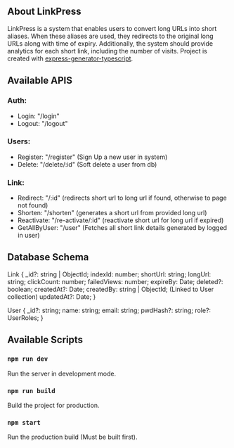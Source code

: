 ## About LinkPress

LinkPress is a system that enables users to convert long URLs into short aliases. When these aliases are used, they redirects to the original long URLs along with time of expiry. Additionally, the system should provide analytics for each short link, including the number of visits.
Project is created with [express-generator-typescript](https://github.com/seanpmaxwell/express-generator-typescript).

## Available APIS

### Auth:

- Login: "/login"
- Logout: "/logout"

### Users:

- Register: "/register" (Sign Up a new user in system)
- Delete: "/delete/:id" (Soft delete a user from db)

### Link:

- Redirect: "/:id" (redirects short url to long url if found, otherwise to page not found)
- Shorten: "/shorten" (generates a short url from provided long url)
- Reactivate: "/re-activate/:id" (reactivate short url for long url if expired)
- GetAllByUser: "/user" (Fetches all short link details generated by logged in user)

## Database Schema

Link {
\_id?: string | ObjectId;
indexId: number;
shortUrl: string;
longUrl: string;
clickCount: number;
failedViews: number;
expireBy: Date;
deleted?: boolean;
createdAt?: Date;
createdBy: string | ObjectId; (Linked to User collection)
updatedAt?: Date;
}

User {
\_id?: string;
name: string;
email: string;
pwdHash?: string;
role?: UserRoles;
}

## Available Scripts

### `npm run dev`

Run the server in development mode.

### `npm run build`

Build the project for production.

### `npm start`

Run the production build (Must be built first).
